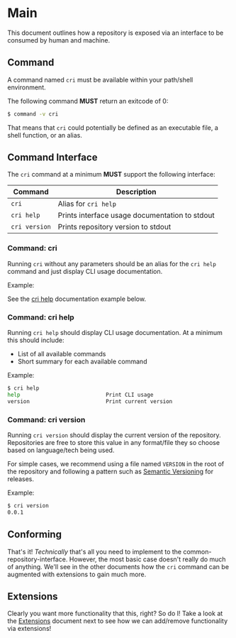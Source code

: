 # Main

This document outlines how a repository is exposed via an interface to be consumed by human and machine.

## Command

A command named `cri` must be available within your path/shell environment.

The following command **MUST** return an exitcode of 0:

```bash
$ command -v cri
```

That means that `cri` could potentially be defined as an executable file, a shell function, or an alias.

## Command Interface

The `cri` command at a minimum **MUST** support the following interface:

| Command       | Description                                    |
| ------------- | ---------------------------------------------- |
| `cri`         | Alias for `cri help`                           |
| `cri help`    | Prints interface usage documentation to stdout |
| `cri version` | Prints repository version to stdout            |

### Command: cri

Running `cri` without any parameters should be an alias for the `cri help` command and just display CLI usage documentation.

Example:

See the [cri help](#cri-help) documentation example below.

### Command: cri help

Running `cri help` should display CLI usage documentation. At a minimum this should include:

* List of all available commands
* Short summary for each available command

Example:

```bash
$ cri help
help                           Print CLI usage
version                        Print current version
```

### Command: cri version

Running `cri version` should display the current version of the repository. Repositories are free to store this value in any format/file they so choose based on language/tech being used.

For simple cases, we recommend using a file named `VERSION` in the root of the repository and following a pattern such as [Semantic Versioning](https://semver.org/) for releases.

Example:

```bash
$ cri version
0.0.1
```

## Conforming

That's it! _Technically_ that's all you need to implement to the common-repository-interface. However, the most basic case doesn't really do much of anything. We'll see in the other documents how the `cri` command can be augmented with extensions to gain much more.

## Extensions

Clearly you want more functionality that this, right? So do I! Take a look at the [Extensions](extensions.md)
document next to see how we can add/remove functionality via extensions!

